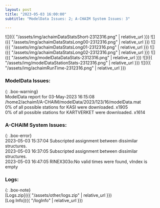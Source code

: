 ```yaml
---
layout: post
title: "2023-05-03 16:00:00"
subtitle: "ModelData Issues: 2; A-CHAIM System Issues: 3"

---
```


![]({{ "/assets/img/achaimDataStatsShort-2312316.png" | relative_url }})
![]({{ "/assets/img/achaimDataStatsLong00-2312316.png" | relative_url }})
![]({{ "/assets/img/achaimDataStatsLong01-2312316.png" | relative_url }})
![]({{ "/assets/img/achaimDataStatsLong02-2312316.png" | relative_url }})
![]({{ "/assets/img/modelDataDataStats-2312316.png" | relative_url }})
![]({{ "/assets/img/modelDataStationStats-2312316.png" | relative_url }})
![]({{ "/assets/img/achaimRunTime-2312316.png" | relative_url }})


### ModelData Issues:  
  
{: .box-warning}  
 ModelData report for 03-May-2023 16:15:08   
 /home2/achaim1/A-CHAIM/modelData/2023/123/16/modelData.mat   
 0% of all possible stations for KASI were downloaded. x1905   
 0% of all possible stations for KARTVERKET were downloaded. x1614   
  
### A-CHAIM System Issues:  
  
{: .box-error}  
2023-05-03 15:37:04 Subscripted assignment between dissimilar structures.  
2023-05-03 16:37:05 Subscripted assignment between dissimilar structures.  
2023-05-03 16:47:05 RINEX303o:No valid times were found, vIndex is empty  

### Logs:  
  
{: .box-note}  
[Logs.zip]({{ "/assets/other/logs.zip" | relative_url }})  
[Log Info]({{ "/logInfo" | relative_url }})  
